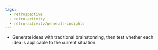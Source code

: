 ```yaml
---
tags:
  - retrospective
  - retro-activity
  - retro-activity/generate-insights
---
```


- Generate ideas with traditional brainstorming, then test whether each idea is applicable to the current situation
